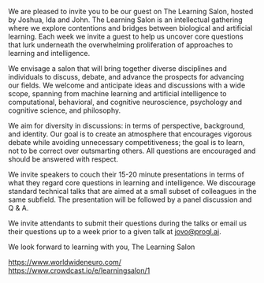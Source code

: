 We are pleased to invite you to be our guest on The Learning Salon, hosted by Joshua, Ida and John. The Learning Salon is an intellectual gathering where we explore contentions and bridges between biological and artificial learning. Each week we invite a guest to help us uncover core questions that lurk underneath the overwhelming proliferation of approaches to learning and intelligence. 

We envisage a salon that will bring together diverse disciplines and individuals to discuss, debate, and advance the prospects for advancing our fields. We welcome and anticipate ideas and discussions with a wide scope, spanning from machine learning and artificial intelligence to computational, behavioral, and cognitive neuroscience, psychology and cognitive science, and philosophy. 
 
We aim for diversity in discussions: in terms of perspective, background, and identity. Our goal is to create an atmosphere that encourages vigorous debate while avoiding unnecessary competitiveness; the goal is to learn, not to be correct over outsmarting others. All questions are encouraged and should be answered with respect.
 
We invite speakers to couch their 15-20 minute presentations in terms of what they regard core questions in learning and intelligence. We discourage standard technical talks that are aimed at a small subset of colleagues in the same subfield. The presentation will be followed by a panel discussion and Q & A. 

We invite attendants to submit their questions during the talks or email us their questions up to a week prior to a given talk at jovo@progl.ai.

 
We look forward to learning with you, 
The Learning Salon

https://www.worldwideneuro.com/
https://www.crowdcast.io/e/learningsalon/1
